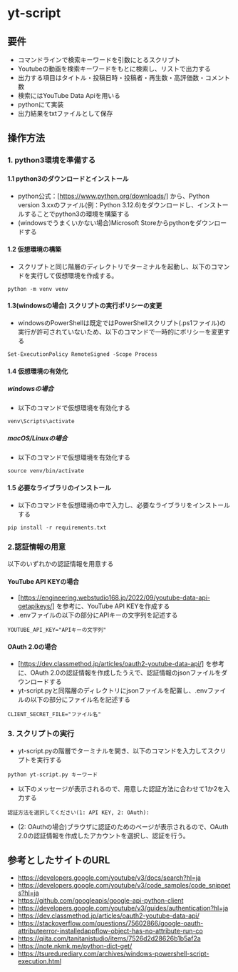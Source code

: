 # yt-script

## 要件
- コマンドラインで検索キーワードを引数にとるスクリプト
- Youtubeの動画を検索キーワードをもとに検索し、リストで出力する
- 出力する項目はタイトル・投稿日時・投稿者・再生数・高評価数・コメント数
- 検索にはYouTube Data Apiを用いる
- pythonにて実装
- 出力結果をtxtファイルとして保存

## 操作方法
### 1. python3環境を準備する
#### 1.1 python3のダウンロードとインストール
- python公式：[https://www.python.org/downloads/] から、Python version 3.xxのファイル(例：Python 3.12.6)をダウンロードし、インストールすることでpython3の環境を構築する
- (windowsでうまくいかない場合)Microsoft Storeからpythonをダウンロードする
#### 1.2 仮想環境の構築
- スクリプトと同じ階層のディレクトリでターミナルを起動し、以下のコマンドを実行して仮想環境を作成する。
```
python -m venv venv
```
#### 1.3(windowsの場合) スクリプトの実行ポリシーの変更
- windowsのPowerShellは既定ではPowerShellスクリプト(.ps1ファイル)の実行が許可されていないため、以下のコマンドで一時的にポリシーを変更する
```
Set-ExecutionPolicy RemoteSigned -Scope Process
```
#### 1.4 仮想環境の有効化
##### windowsの場合
- 以下のコマンドで仮想環境を有効化する
```
venv\Scripts\activate
```
##### macOS/Linuxの場合
- 以下のコマンドで仮想環境を有効化する
```
source venv/bin/activate
```
#### 1.5 必要なライブラリのインストール
- 以下のコマンドを仮想環境の中で入力し、必要なライブラリをインストールする
```
pip install -r requirements.txt
```
### 2.認証情報の用意
以下のいずれかの認証情報を用意する
#### YouTube API KEYの場合
- [https://engineering.webstudio168.jp/2022/09/youtube-data-api-getapikeys/] を参考に、YouTube API KEYを作成する
- .envファイルの以下の部分にAPIキーの文字列を記述する
```
YOUTUBE_API_KEY="APIキーの文字列"
```
#### OAuth 2.0の場合
- [https://dev.classmethod.jp/articles/oauth2-youtube-data-api/] を参考に、OAuth 2.0の認証情報を作成したうえで、認証情報のjsonファイルをダウンロードする
- yt-script.pyと同階層のディレクトリにjsonファイルを配置し、.envファイルの以下の部分にファイル名を記述する
```
CLIENT_SECRET_FILE="ファイル名"
```

### 3. スクリプトの実行
- yt-script.pyの階層でターミナルを開き、以下のコマンドを入力してスクリプトを実行する
```
python yt-script.py キーワード
```
- 以下のメッセージが表示されるので、用意した認証方法に合わせて1か2を入力する
```
認証方法を選択してください(1: API KEY, 2: OAuth): 
```
- (2: OAuthの場合)ブラウザに認証のためのページが表示されるので、OAuth 2.0の認証情報を作成したアカウントを選択し、認証を行う。

## 参考としたサイトのURL
- https://developers.google.com/youtube/v3/docs/search?hl=ja
- https://developers.google.com/youtube/v3/code_samples/code_snippets?hl=ja
- https://github.com/googleapis/google-api-python-client
- https://developers.google.com/youtube/v3/guides/authentication?hl=ja
- https://dev.classmethod.jp/articles/oauth2-youtube-data-api/
- https://stackoverflow.com/questions/75602866/google-oauth-attributeerror-installedappflow-object-has-no-attribute-run-co
- https://qiita.com/tanitanistudio/items/7526d2d28626b1b5af2a
- https://note.nkmk.me/python-dict-get/
- https://tsuredurediary.com/archives/windows-powershell-script-execution.html
